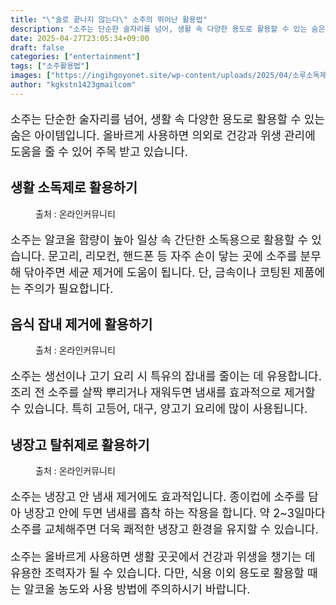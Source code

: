 ```yaml
---
title: "\"술로 끝나지 않는다\" 소주의 뛰어난 활용법"
description: "소주는 단순한 술자리를 넘어, 생활 속 다양한 용도로 활용할 수 있는 숨은 아이템입니다. 올바르게 사용하면 의외로 건강과 위생 관리에 도움을 줄 수 있어 주목 받고 있습니다."
date: 2025-04-27T23:05:34+09:00
draft: false
categories: ["entertainment"]
tags: ["소주활용법"]
images: ["https://ingihgoyonet.site/wp-content/uploads/2025/04/소루소독제-1024x683.png", "https://ingihgoyonet.site/wp-content/uploads/2025/04/소주음식잡내-1024x683.png", "https://ingihgoyonet.site/wp-content/uploads/2025/04/냉장고탈취효과-1024x683.png"]
author: "kgkstn1423gmailcom"
---
```


<p style="font-size:18px">소주는 단순한 술자리를 넘어, 생활 속 다양한 용도로 활용할 수 있는 숨은 아이템입니다. 올바르게 사용하면 의외로 건강과 위생 관리에 도움을 줄 수 있어 주목 받고 있습니다.</p> <h2 >생활 소독제로 활용하기</h2> <figure ><img src="https://ingihgoyonet.site/wp-content/uploads/2025/04/소루소독제-1024x683.png" alt="" style="aspect-ratio:16/9;object-fit:cover"/><figcaption >출처 : 온라인커뮤니티</figcaption></figure> <p style="font-size:18px">소주는 알코올 함량이 높아 일상 속 간단한 소독용으로 활용할 수 있습니다. 문고리, 리모컨, 핸드폰 등 자주 손이 닿는 곳에 소주를 분무해 닦아주면 세균 제거에 도움이 됩니다. 단, 금속이나 코팅된 제품에는 주의가 필요합니다.</p> <h2 >음식 잡내 제거에 활용하기</h2> <figure ><img src="https://ingihgoyonet.site/wp-content/uploads/2025/04/소주음식잡내-1024x683.png" alt="" style="aspect-ratio:16/9;object-fit:cover"/><figcaption >출처 : 온라인커뮤니티</figcaption></figure> <p style="font-size:18px">소주는 생선이나 고기 요리 시 특유의 잡내를 줄이는 데 유용합니다. 조리 전 소주를 살짝 뿌리거나 재워두면 냄새를 효과적으로 제거할 수 있습니다. 특히 고등어, 대구, 양고기 요리에 많이 사용됩니다.</p> <h2 >냉장고 탈취제로 활용하기</h2> <figure ><img src="https://ingihgoyonet.site/wp-content/uploads/2025/04/냉장고탈취효과-1024x683.png" alt="" style="aspect-ratio:16/9;object-fit:cover"/><figcaption >출처 : 온라인커뮤니티</figcaption></figure> <p style="font-size:18px">소주는 냉장고 안 냄새 제거에도 효과적입니다. 종이컵에 소주를 담아 냉장고 안에 두면 냄새를 흡착 하는 작용을 합니다. 약 2~3일마다 소주를 교체해주면 더욱 쾌적한 냉장고 환경을 유지할 수 있습니다.</p> <p style="font-size:18px">소주는 올바르게 사용하면 생활 곳곳에서 건강과 위생을 챙기는 데 유용한 조력자가 될 수 있습니다. 다만, 식용 이외 용도로 활용할 때는 알코올 농도와 사용 방법에 주의하시기 바랍니다.</p>